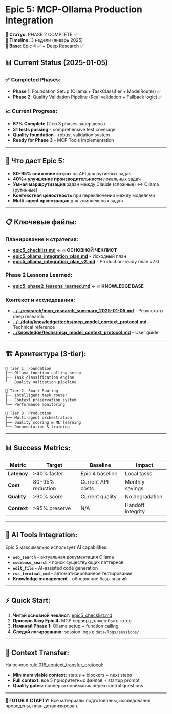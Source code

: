 # Epic 5: MCP-Ollama Production Integration

**🎯 Статус:** PHASE 2 COMPLETE ✅  
**📅 Timeline:** 3 недели (январь 2025)  
**🔗 Base:** Epic 4 ✅ + Deep Research ✅

## 📊 **Current Status (2025-01-05)**

### **✅ Completed Phases:**
- **Phase 1**: Foundation Setup (Ollama + TaskClassifier + ModelRouter) ✅
- **Phase 2**: Quality Validation Pipeline (Real validation + Fallback logic) ✅

### **📈 Current Progress:**
- **67% Complete** (2 из 3 phases завершены)
- **31 tests passing** - comprehensive test coverage
- **Quality foundation** - robust validation system
- **Ready for Phase 3** - MCP Tools Implementation

---

## 🎁 **Что даст Epic 5:**

- **80-95% снижение затрат** на API для рутинных задач
- **40%+ улучшение производительности** локальных задач  
- **Умная маршрутизация** задач между Claude (сложные) ↔ Ollama (рутинные)
- **Контекстная целостность** при переключении между моделями
- **Multi-agent оркестрация** для комплексных задач

---

## 📋 **Ключевые файлы:**

### Планирование и стратегия:
- **[epic5_checklist.md](epic5_checklist.md)** ← 🔥 **ОСНОВНОЙ ЧЕКЛИСТ** 
- **[epic5_ollama_integration_plan.md](epic5_ollama_integration_plan.md)** - Исходный план
- **[epic5_ollama_integration_plan_v2.md](epic5_ollama_integration_plan_v2.md)** - Production-ready план v2.0

### Phase 2 Lessons Learned:
- **[epic5_phase2_lessons_learned.md](epic5_phase2_lessons_learned.md)** ← 🔥 **KNOWLEDGE BASE**

### Контекст и исследования:
- **[../../research/mcp_research_summary_2025-01-05.md](../../research/mcp_research_summary_2025-01-05.md)** - Результаты deep research
- **[../../data/knowledge/techs/mcp_model_context_protocol.md](../../data/knowledge/techs/mcp_model_context_protocol.md)** - Technical reference
- **[../knowledge/techs/mcp_model_context_protocol.md](../knowledge/techs/mcp_model_context_protocol.md)** - User guide

---

## 🏗️ **Архитектура (3-tier):**

```
🧠 Tier 1: Foundation
├── Ollama function calling setup
├── Task classification engine  
└── Quality validation pipeline

🚀 Tier 2: Smart Routing
├── Intelligent task router
├── Context preservation system
└── Performance monitoring

🎯 Tier 3: Production
├── Multi-agent orchestration
├── Quality scoring & ML learning
└── Documentation & training
```

---

## 📊 **Success Metrics:**

| Metric | Target | Baseline | Impact |
|--------|--------|----------|--------|
| **Latency** | >40% faster | Epic 4 baseline | Local tasks |
| **Cost** | 80-95% reduction | Current API costs | Monthly savings |
| **Quality** | >90% score | Current quality | No degradation |
| **Context** | >95% preserve | N/A | Handoff integrity |

---

## 🔧 **AI Tools Integration:**

Epic 5 максимально использует AI capabilities:
- **`web_search`** - актуальная документация Ollama
- **`codebase_search`** - поиск существующих паттернов  
- **`edit_file`** - AI-assisted code generation
- **`run_terminal_cmd`** - автоматизированное тестирование
- **Knowledge management** - обновление базы знаний

---

## ⚡ **Quick Start:**

1. **Читай основной чеклист:** [epic5_checklist.md](epic5_checklist.md)
2. **Проверь базу Epic 4:** MCP сервер должен быть готов
3. **Начинай Phase 1:** Ollama setup + function calling
4. **Следуй логированию:** session logs в `data/logs/sessions/`

---

## 🔄 **Context Transfer:**

На основе [rule 016_context_transfer_protocol](../../.cursor/rules/core/016_context_transfer_protocol.mdc):
- **Minimum viable context:** status + blockers + next steps
- **Full context:** все 5 приоритетных файлов + startup prompt
- **Quality gates:** проверка понимания через control questions

---

**🎯 ГОТОВ К СТАРТУ!** Все материалы подготовлены, исследования проведены, план детализирован. 